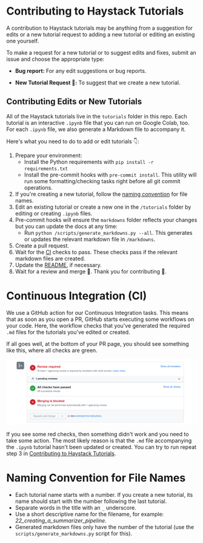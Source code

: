 # Contributing to Haystack Tutorials

A contribution to Haystack tutorials may be anything from a suggestion for edits or a new tutorial request to adding a new tutorial or editing an existing one yourself.

To make a request for a new tutorial or to suggest edits and fixes, submit an issue and choose the appropriate type:

- **Bug  report:** For any edit suggestions or bug reports.

- **New Tutorial Request 📓:** To suggest that we create a new tutorial.

## Contributing Edits or New Tutorials

All of the Haystack tutorials live in the `tutorials` folder in this repo. Each tutorial is an interactive `.ipynb` file that you can run on Google Colab, too. For each `.ipynb` file, we also generate a Markdown file to accompany it.

Here's what you need to do to add or edit tutorials 👇:

1. Prepare your environment:
   - Install the Python requirements with `pip install -r requirements.txt`
   - Install the pre-commit hooks with `pre-commit install`. This utility will run some formatting/checking
   tasks right before all git commit operations.
2. If you're creating a new tutorial, follow the [naming convention](#naming-convention-for-file-names) for file names.
3. Edit an existing tutorial or create a new one in the `/tutorials` folder by editing or creating `.ipynb` files.
4. Pre-commit hooks will ensure the `markdowns` folder reflects your changes but you can update the docs at any time:
    - Run `python /scripts/generate_markdowns.py --all`. This generates or updates the relevant markdown file in `/markdowns`.
5. Create a pull request.
6. Wait for the [CI](#ci-continuous-integration) checks to pass.
   These checks pass if the relevant markdown files are created.
7. Update the [README](./README.md), if necessary.
8. Wait for a review and merge 🎉. Thank you for contributing 💙.


# Continuous Integration (CI)

We use a GitHub action for our Continuous Integration tasks. This means that as soon as you open a PR, GitHub starts executing some workflows on your code. Here, the workflow checks that you've generated the required `.md` files for the tutorials you've edited or created.

If all goes well, at the bottom of your PR page, you should see something like this, where all checks are green.

![](https://raw.githubusercontent.com/deepset-ai/haystack/main/docs/img/ci-success.png)

If you see some red checks, then something didn't work and you need to take some action. The most likely reason is that the `.md` file accompanying the `.ipynb` tutorial hasn't been updated or created. You can try to run repeat step 3 in [Contributing to Haystack Tutorials](#contributing-to-haystack-tutorials).

# Naming Convention for File Names

- Each tutorial name starts with a number. If you create a new tutorial, its name should start with the number following the last tutorial. 
- Separate words in the title with an `_` underscore.
- Use a short descriptive name for the filename, for example: *22_creating_a_summarizer_pipeline*.
- Generated markdown files only have the number of the tutorial (use the `scripts/generate_markdowns.py` script for this).
